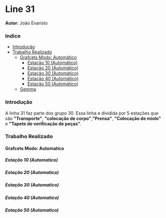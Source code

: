 # Line 31
**Autor**: João Evaristo

### Indice
- [Introdução](#introducao)
- [Trabalho Realizado](#trabalho-realizado)	
    - [Grafcets Modo: Automático](#grafcets-modo:-automatico)	
        - [Estação 10 (Automático)](#estacao-10-automatico)
        - [Estação 20 (Automático)](#estacao-20-automatico)
        - [Estação 30 (Automático)](#estacao-30-automatico) 
        - [Estação 40 (Automático)](#estacao-40-automatico)
        - [Estação 50 (Automático)](#estacao-50-automatico)
    - [Gemma](#gemma)

### Introdução
A linha 31 faz parte dos grupo 30. Essa linha e dividida por 5 estações que são **"Transporte"**, **"colocação de corpo"**,**"Prensa"**, **"Colocação de miolo"** e **"Tapete de verificação de peças"**. 

### Trabalho Realizado
#### Grafcets Modo: Automatico
##### Estação 10 (Automatico)
##### Estação 20 (Automatico)
##### Estação 30 (Automatico)
##### Estação 40 (Automatico)
##### Estação 50 (Automatico)